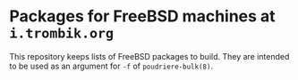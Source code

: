 # Packages for FreeBSD machines at `i.trombik.org`

This repository keeps lists of FreeBSD packages to build. They are intended to
be used as an argument for `-f` of `poudriere-bulk(8)`.

